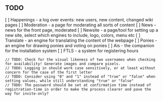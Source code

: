 TODO
----

[ ] Happenings - a log over events: new users, new content, changed wiki pages
[ ] Moderation - a page for moderating all sorts of content
[ ] News - news for the front page, moderated
[ ] Newsite - a page/tool for setting up a new site, select which engines to include, logo, colors, menu etc
[ ] Translate - an engine for translating the content of the webpage
[ ] Ponies - an engine for drawing ponies and voting on ponies
[ ] Ais - the companion for the installation system
[ ] FTLS - a system for registering hours

```
// TODO: Check for the visual likeness of two usernames when checking for availability! Generate images and compare pixels.
// TODO: Logging in should work case sensitively, or at least without concern for the case of the first letter
// TODO: Consider using "0" and "1" instead of "true" or "false" when setting values, while still understanding "true" or "false"
// TODO: The password should be set at confirmation time instead of registration-time in order to make the process clearer and pave the way for invite-only?

```

